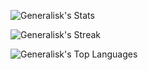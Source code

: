 ![Generalisk's Stats](https://github-readme-stats.vercel.app/api?username=Generalisk&include_orgs=true&theme=highcontrast&show_icons=true&hide_border=false&count_private=true)

![Generalisk's Streak](https://github-readme-streak-stats-eight.vercel.app/?user=Generalisk&include_orgs=true&theme=highcontrast&hide_border=false&count_private=true)

![Generalisk's Top Languages](https://github-readme-stats.vercel.app/api/top-langs/?username=Generalisk&include_orgs=true&theme=highcontrast&show_icons=true&hide_border=false&layout=compact&count_private=true)
